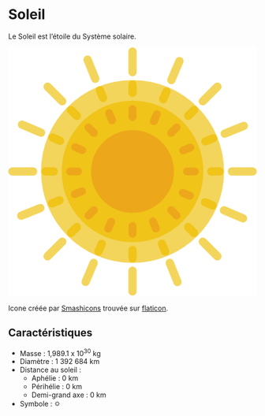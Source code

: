 # Soleil

Le Soleil est l’étoile du Système solaire.

![Icone du Soleil](soleil.png)

Icone créée par [Smashicons](https://www.flaticon.com/fr/auteurs/smashicons) trouvée sur [flaticon](https://www.flaticon.com/).

## Caractéristiques

- Masse : 1,989.1 x 10<sup>30</sup> kg
- Diamètre : 1 392 684 km
- Distance au soleil :
  - Aphélie : 0 km
  - Périhélie : 0 km
  - Demi-grand axe : 0 km
- Symbole : &#x1F323;
